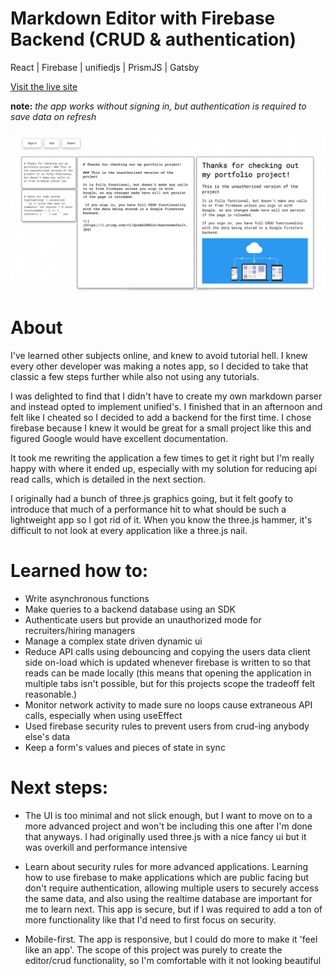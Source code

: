 # Markdown Editor with Firebase Backend (CRUD & authentication) 

React | Firebase | unifiedjs | PrismJS | Gatsby

[Visit the live site](www.thiswillbearealwebsite.com)

**note:** *the app works without signing in, but authentication is required to save data on refresh*

![](/src/images/screenshot2.png)

# About

I've learned other subjects online, and knew to avoid tutorial hell. I knew every other developer was making a notes app, so I decided to take that classic a few steps further while also not using any tutorials.

I was delighted to find that I didn't have to create my own markdown parser and instead opted to implement unified's. I finished that in an afternoon and felt like I cheated so I decided to add a backend for the first time. I chose firebase because I knew it would be great for a small project like this and figured Google would have excellent documentation.

It took me rewriting the application a few times to get it right but I'm really happy with where it ended up, especially with my solution for reducing api read calls, which is detailed in the next section.

I originally had a bunch of three.js graphics going, but it felt goofy to introduce that much of a performance hit to what should be such a lightweight app so I got rid of it. When you know the three.js hammer, it's difficult to not look at every application like a three.js nail.

# Learned how to:

- Write asynchronous functions 
- Make queries to a backend database using an SDK
- Authenticate users but provide an unauthorized mode for recruiters/hiring managers
- Manage a complex state driven dynamic ui
- Reduce API calls using debouncing and copying the users data client side on-load which is updated whenever firebase is written to so that reads can be made locally (this means that opening the application in multiple tabs isn't possible, but for this projects scope the tradeoff felt reasonable.)
- Monitor network activity to made sure no loops cause extraneous API calls, especially when using useEffect
- Used firebase security rules to prevent users from crud-ing anybody else's data
- Keep a form's values and pieces of state in sync

# Next steps:

- The UI is too minimal and not slick enough, but I want to move on to a more advanced project and won't be including this one after I'm done that anyways. I had originally used three.js with a nice fancy ui but it was overkill and performance intensive

- Learn about security rules for more advanced applications. Learning how to use firebase to make applications which are public facing but don't require authentication, allowing multiple users to securely access the same data, and also using the realtime database are important for me to learn next. This app is secure, but if I was required to add a ton of more functionality like that I'd need to first focus on security.

- Mobile-first. The app is responsive, but I could do more to make it 'feel like an app'. The scope of this project was purely to create the editor/crud functionality, so I'm comfortable with it not looking beautiful